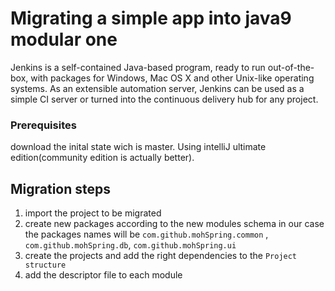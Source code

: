 # Migrating a simple app into java9 modular one
Jenkins is a self-contained Java-based program, ready to run out-of-the-box, with packages for Windows, Mac OS X and other Unix-like operating systems. As an extensible automation server, Jenkins can be used as a simple CI server or turned into the continuous delivery hub for any project.


### Prerequisites
download the inital state wich is master.
Using intelliJ ultimate edition(community edition is actually better).

## Migration steps
1. import the project to be migrated
2. create new packages according to the new modules schema in our case 
the packages names will be `com.github.mohSpring.common` , `com.github.mohSpring.db`, `com.github.mohSpring.ui`
3. create the projects and add the right dependencies to the `Project structure`
4. add the descriptor file to each module


